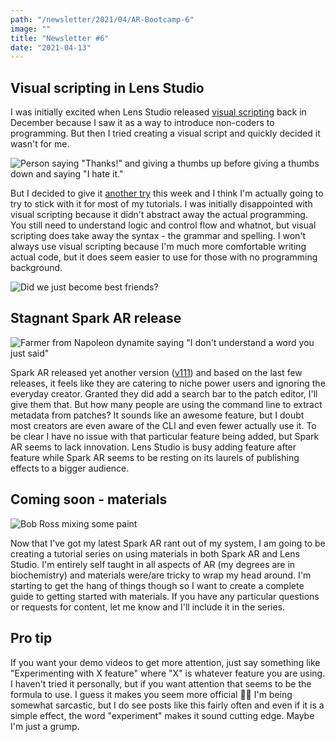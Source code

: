 ```yaml
---
path: "/newsletter/2021/04/AR-Bootcamp-6"
image: ""
title: "Newsletter #6"
date: "2021-04-13"
---
```


## Visual scripting in Lens Studio

I was initially excited when Lens Studio released [visual scripting](https://lensstudio.snapchat.com/guides/visual-scripting/overview/) back in December because I saw it as a way to introduce non-coders to programming. But then I tried creating a visual script and quickly decided it wasn't for me.

![Person saying "Thanks!" and giving a thumbs up before giving a thumbs down and saying "I hate it."](https://media.giphy.com/media/tyzuSt6IsYF5e0yigg/giphy-downsized.gif)

But I decided to give it [another try](https://learn.arbootcamp.com/snapchat-beginner/reduced-framerate) this week and I think I'm actually going to try to stick with it for most of my tutorials. I was initially disappointed with visual scripting because it didn't abstract away the actual programming. You still need to understand logic and control flow and whatnot, but visual scripting does take away the syntax - the grammar and spelling. I won't always use visual scripting because I'm much more comfortable writing actual code, but it does seem easier to use for those with no programming background.

![Did we just become best friends?](https://media.giphy.com/media/l1ughbsd9qXz2s9SE/giphy.gif)

## Stagnant Spark AR release

![Farmer from Napoleon dynamite saying "I don't understand a word you just said"](https://media.giphy.com/media/Rwex4lZksxDqw/giphy.gif)

Spark AR released yet another version ([v111](https://sparkar.facebook.com/ar-studio/learn/changelog)) and based on the last few releases, it feels like they are catering to niche power users and ignoring the everyday creator. Granted they did add a search bar to the patch editor, I'll give them that. But how many people are using the command line to extract metadata from patches? It sounds like an awesome feature, but I doubt most creators are even aware of the CLI and even fewer actually use it. To be clear I have no issue with that particular feature being added, but Spark AR seems to lack innovation. Lens Studio is busy adding feature after feature while Spark AR seems to be resting on its laurels of publishing effects to a bigger audience.

## Coming soon - materials

![Bob Ross mixing some paint](https://media.giphy.com/media/d31vTpVi1LAcDvdm/giphy.gif)

Now that I've got my latest Spark AR rant out of my system, I am going to be creating a tutorial series on using materials in both Spark AR and Lens Studio. I'm entirely self taught in all aspects of AR (my degrees are in biochemistry) and materials were/are tricky to wrap my head around. I'm starting to get the hang of things though so I want to create a complete guide to getting started with materials. If you have any particular questions or requests for content, let me know and I'll include it in the series.

## Pro tip

If you want your demo videos to get more attention, just say something like "Experimenting with X feature" where "X" is whatever feature you are using. I haven't tried it personally, but if you want attention that seems to be the formula to use. I guess it makes you seem more official 🤷‍♂️ I'm being somewhat sarcastic, but I do see posts like this fairly often and even if it is a simple effect, the word "experiment" makes it sound cutting edge. Maybe I'm just a grump.
